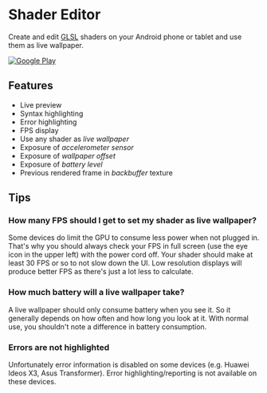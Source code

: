 Shader Editor
=============

Create and edit [GLSL](https://en.wikipedia.org/wiki/GLSL) shaders on your Android
phone or tablet and use them as live wallpaper.

[![Google Play](http://developer.android.com/images/brand/en_generic_rgb_wo_45.png)](https://play.google.com/store/apps/details?id=de.markusfisch.android.shadereditor)

Features
--------

* Live preview
* Syntax highlighting
* Error highlighting
* FPS display
* Use any shader as _live wallpaper_
* Exposure of _accelerometer sensor_
* Exposure of _wallpaper offset_
* Exposure of _battery level_
* Previous rendered frame in _backbuffer_ texture

Tips
----

### How many FPS should I get to set my shader as live wallpaper?

Some devices do limit the GPU to consume less power when not plugged in. That's
why you should always check your FPS in full screen (use the eye icon in the
upper left) with the power cord off. Your shader should make at least 30 FPS
or so to not slow down the UI. Low resolution displays will produce better FPS
as there's just a lot less to calculate.

### How much battery will a live wallpaper take?

A live wallpaper should only consume battery when you see it. So it generally
depends on how often and how long you look at it. With normal use, you shouldn't
note a difference in battery consumption.

### Errors are not highlighted

Unfortunately error information is disabled on some devices (e.g. Huawei Ideos X3,
Asus Transformer). Error highlighting/reporting is not available on these devices.
